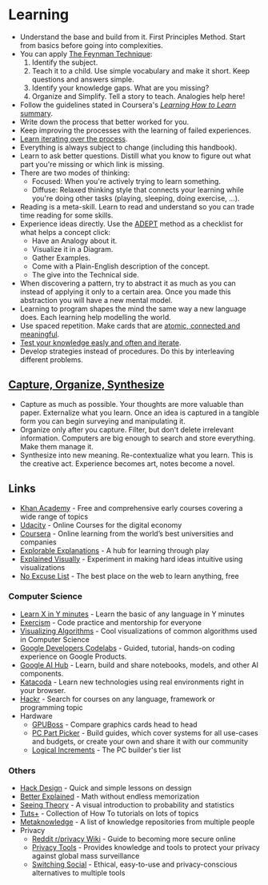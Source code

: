 # Learning

* Understand the base and build from it. First Principles Method. Start from basics before going into complexities.
* You can apply [The Feynman Technique](https://www.farnamstreetblog.com/2012/04/learn-anything-faster-with-the-feynman-technique/):
  1. Identify the subject.
  2. Teach it to a child. Use simple vocabulary and make it short. Keep questions and answers simple.
  3. Identify your knowledge gaps. What are you missing?
  4. Organize and Simplify. Tell a story to teach. Analogies help here!
* Follow the guidelines stated in Coursera's [_Learning How to Learn_ summary](https://www.reddit.com/r/GetMotivated/comments/5950tm/text_i_just_finished_the_online_coursera_course/).
* Write down the process that better worked for you.
* Keep improving the processes with the learning of failed experiences.
* [Learn iterating over the process](https://twitter.com/naval/status/1052856864965152769).
* Everything is always subject to change \(including this handbook\).
* Learn to ask better questions. Distill what you know to figure out what part you're missing or which link is missing.
* There are two modes of thinking:
  * Focused: When you're actively trying to learn something.
  * Diffuse: Relaxed thinking style that connects your learning while you're doing other tasks \(playing, sleeping, doing exercise, ...\).
* Reading is a meta-skill. Learn to read and understand so you can trade time reading for some skills.
* Experience ideas directly. Use the [ADEPT](https://betterexplained.com/articles/adept-method/) method as a checklist for what helps a concept click:
  * Have an Analogy about it.
  * Visualize it in a Diagram.
  * Gather Examples.
  * Come with a Plain-English description of the concept.
  * The give into the Technical side.
* When discovering a pattern, try to abstract it as much as you can instead of applying it only to a certain area. Once you made this abstraction you will have a new mental model.
* Learning to program shapes the mind the same way a new language does. Each learning help modelling the world.
* Use spaced repetition. Make cards that are [atomic, connected and meaningful](https://ncase.me/remember/).
* [Test your knowledge easly and often and iterate](https://youtu.be/Y_B6VADhY84?list=WL).
* Develop strategies instead of procedures. Do this by interleaving different problems.

## [Capture, Organize, Synthesize](http://gordonbrander.com/pattern/capture-organize-synthesize/)

* Capture as much as possible. Your thoughts are more valuable than paper. Externalize what you learn. Once an idea is captured in a tangible form you can begin surveying and manipulating it.
* Organize only after you capture. Filter, but don't delete irrelevant information. Computers are big enough to search and store everything. Make them manage it.
* Synthesize into new meaning. Re-contextualize what you learn. This is the creative act. Experience becomes art, notes become a novel.

## Links

* [Khan Academy](https://khanacademy.org/) - Free and comprehensive early courses covering a wide range of topics
* [Udacity](https://www.udacity.com/) - Online Courses for the digital economy
* [Coursera](https://www.coursera.org/) - Online learning from the world’s best universities and companies
* [Explorable Explanations](https://explorabl.es/) - A hub for learning through play
* [Explained Visually](http://setosa.io/ev/) -  Experiment in making hard ideas intuitive using visualizations
* [No Excuse List](http://noexcuselist.com/) - The best place on the web to learn anything, free

### Computer Science

* [Learn X in Y minutes](http://learnxinyminutes.com/) - Learn the basic of any language in Y minutes
* [Exercism](http://exercism.io/) - Code practice and mentorship for everyone
* [Visualizing Algorithms](http://bost.ocks.org/mike/algorithms/) - Cool visualizations of common algorithms used in Computer Science
* [Google Developers Codelabs](https://codelabs.developers.google.com/) - Guided, tutorial, hands-on coding experience on Google Products.
* [Google AI Hub](https://aihub.cloud.google.com/u/0/) - Learn, build and share notebooks, models, and other AI components.
* [Katacoda](https://www.katacoda.com/) - Learn new technologies using real environments
right in your browser.
* [Hackr](http://hackr.io/) - Search for courses on any language, framework or programming topic
* Hardware
  * [GPUBoss](http://gpuboss.com/) - Compare graphics cards head to head
  * [PC Part Picker](https://pcpartpicker.com/) - Build guides, which cover systems for all use-cases and budgets, or create your own and share it with our community
  * [Logical Increments](http://www.logicalincrements.com/) - The PC builder's tier list

### Others

* [Hack Design](https://hackdesign.org/lessons) - Quick and simple lessons on dessign
* [Better Explained](http://betterexplained.com/) - Math without endless memorization
* [Seeing Theory](https://seeing-theory.brown.edu) - A visual introduction to probability and statistics
* [Tuts+](https://tutsplus.com/) - Collection of How To tutorials on lots of topics
* [Metaknowledge](https://github.com/RichardLitt/meta-knowledge) - A list of knowledge repositories from multiple people
* Privacy
  * [Reddit r/privacy  Wiki](https://www.reddit.com/r/privacy/wiki/index) - Guide to becoming more secure online
  * [Privacy Tools](https://www.privacytools.io/) - Provides knowledge and tools to protect your privacy against global mass surveillance
  * [Switching Social](https://switching.social/) - Ethical, easy-to-use and privacy-conscious alternatives to multiple tools
